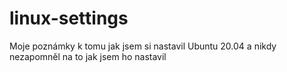 # linux-settings
Moje poznámky k tomu jak jsem si nastavil Ubuntu 20.04 a nikdy nezapomněl na to jak jsem ho nastavil
